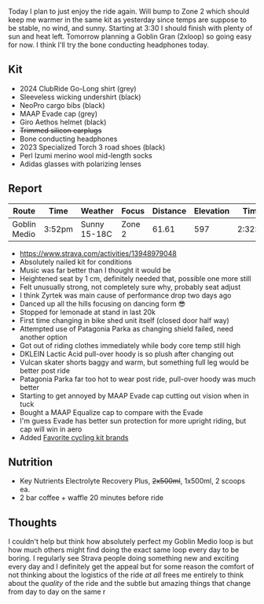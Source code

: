 Today I plan to just enjoy the ride again. Will bump to Zone 2 which should keep me warmer in the same kit as yesterday since temps are suppose to be stable, no wind, and sunny. Starting at 3:30 I should finish with plenty of sun and heat left. Tomorrow planning a Goblin Gran (2xloop) so going easy for now. I think I'll try the bone conducting headphones today.
## Kit

- 2024 ClubRide Go-Long shirt (grey)
- Sleeveless wicking undershirt (black)
- NeoPro cargo bibs (black)
- MAAP Evade cap (grey)
- Giro Aethos helmet (black)
- ~~Trimmed silicon earplugs~~
- Bone conducting headphones
- 2023 Specialized Torch 3 road shoes (black)
- Perl Izumi merino wool mid-length socks
- Adidas glasses with polarizing lenses
## Report

| Route        | Time   | Weather      | Focus  | Distance | Elevation | Time    | NPower | TSS |
| ------------ | ------ | ------------ | ------ | -------- | --------- | ------- | ------ | --- |
| Goblin Medio | 3:52pm | Sunny 15-18C | Zone 2 | 61.61    | 597       | 2:32:47 | 166    | 138 |

- https://www.strava.com/activities/13948979048
- Absolutely nailed kit for conditions
- Music was far better than I thought it would be
- Heightened seat by 1 cm, definitely needed that, possible one more still
- Felt unusually strong, not completely sure why, probably seat adjust
- I think Zyrtek was main cause of performance drop two days ago
- Danced up all the hills focusing on dancing form 😎
- Stopped for lemonade at stand in last 20k
- First time changing in bike shed unit itself (closed door half way)
- Attempted use of Patagonia Parka as changing shield failed, need another option
- Got out of riding clothes immediately while body core temp still high
- DKLEIN Lactic Acid pull-over hoody is so plush after changing out
- Vulcan skater shorts baggy and warm, but something full leg would be better post ride
- Patagonia Parka far too hot to wear post ride, pull-over hoody was much better
- Starting to get annoyed by MAAP Evade cap cutting out vision when in tuck
- Bought a MAAP Equalize cap to compare with the Evade
- I'm guess Evade has better sun protection for more upright riding, but cap will win in aero
- Added [Favorite cycling kit brands](../Favorite%20cycling%20kit%20brands.md)
## Nutrition

- Key Nutrients Electrolyte Recovery Plus, ~~2x500ml~~, 1x500ml, 2 scoops ea.
- 2 bar coffee + waffle 20 minutes before ride

## Thoughts

I couldn't help but think how absolutely perfect my Goblin Medio loop is but how much others might find doing the exact same loop every day to be boring. I regularly see Strava people doing something new and exciting every day and I definitely get the appeal but for some reason the comfort of not thinking about the logistics of the ride _at all_ frees me entirely to think about the _quality_ of the ride and the subtle but amazing things that change from day to day on the same r







